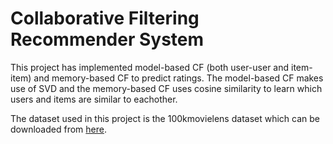 # Collaborative Filtering Recommender System

This project has implemented model-based CF (both user-user and item-item) and memory-based CF to predict ratings. The model-based CF makes use of SVD and the memory-based CF uses cosine similarity to learn which users and items are similar to eachother. 

The dataset used in this project is the 100kmovielens dataset which can be downloaded from [here](files.grouplens.org/datasets/movielens/ml-100k.zip).

